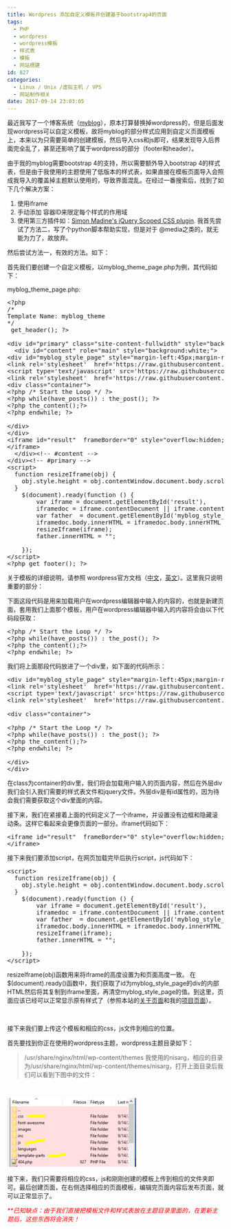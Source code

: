 ```yaml
---
title: Wordpress 添加自定义模板并创建基于bootstrap4的页面
tags:
  - PHP
  - wordpress
  - wordpress模板
  - 样式表
  - 模板
  - 网站搭建
id: 827
categories:
  - Linux / Unix /虚拟主机 / VPS
  - 网站制作相关
date: 2017-09-14 23:03:05
---
```


最近我写了一个博客系统（[myblog](https://github.com/ankanch/myblog)），原本打算替换掉wordpress的，但是后面发现wordpress可以自定义模板，故将myblog的部分样式应用到自定义页面模板上，本来以为只需要简单的创建模板，然后导入css和js即可，结果发现导入后界面完全乱了，甚至还影响了属于wordpress的部分（footer和header）。

由于我的myblog需要bootstrap 4的支持，所以需要额外导入bootstrap 4的样式表，但是由于我使用的主题使用了低版本的样式表，如果直接在模板页面导入会照成我导入的覆盖掉主题默认使用的，导致界面混乱。在经过一番搜索后，找到了如下几个解决方案：

1.  使用iframe
2.  手动添加 容器ID来限定每个样式的作用域
3.  使用第三方插件如：[Simon Madine's jQuery Scoped CSS plugin](https://github.com/thingsinjars/jQuery-Scoped-CSS-plugin).
我首先尝试了方法二，写了个python脚本帮助实现，但是对于 @media之类的，就无能为力了，故放弃。

然后尝试方法一，有效的方法。如下：

首先我们要创建一个自定义模板，以myblog_theme_page.php为例，其代码如下：

myblog_theme_page.php:
<pre class="lang:php decode:true">&lt;?php
/*
Template Name: myblog_theme
*/
 get_header(); ?&gt;

&lt;div id="primary" class="site-content-fullwidth" style="background:white;"&gt;
  &lt;div id="content" role="main" style="background:white;"&gt;
&lt;div id="myblog_style_page" style="margin-left:45px;margin-right:45px;"&gt;
&lt;link rel='stylesheet'  href='https://raw.githubusercontent.com/ankanch/blog/master/images/wp-content/themes/nisarg/css/bootstrap4alpha.css' type='text/css' /&gt;
&lt;script type='text/javascript' src='https://raw.githubusercontent.com/ankanch/blog/master/images/wp-content/themes/nisarg/js/jquery-3.2.1.min.js'&gt;&lt;/script&gt;
&lt;link rel='stylesheet'  href='https://raw.githubusercontent.com/ankanch/blog/master/images/wp-content/themes/nisarg/css/xstyle.css' type='text/css' /&gt;
&lt;div class="container"&gt;
&lt;?php /* Start the Loop */ ?&gt;
&lt;?php while(have_posts()) : the_post(); ?&gt;
&lt;?php the_content();?&gt;
&lt;?php endwhile; ?&gt;

&lt;/div&gt;
&lt;/div&gt;
&lt;iframe id="result"  frameBorder="0" style="overflow:hidden;"&gt;
&lt;/iframe&gt;
  &lt;/div&gt;&lt;!-- #content --&gt;
&lt;/div&gt;&lt;!-- #primary --&gt;
&lt;script&gt;
  function resizeIframe(obj) {
    obj.style.height = obj.contentWindow.document.body.scrollHeight + 'px';
  }
    $(document).ready(function () {
		var iframe = document.getElementById('result'),
        iframedoc = iframe.contentDocument || iframe.contentWindow.document;
        var father  = document.getElementById('myblog_style_page');
        iframedoc.body.innerHTML = iframedoc.body.innerHTML + father.innerHTML ;
        resizeIframe(iframe);
		father.innerHTML = "";

    });
&lt;/script&gt;
&lt;?php get_footer(); ?&gt;</pre>
关于模板的详细说明，请参照 wordpress官方文档（[中文](https://codex.wordpress.org/zh-cn:页面)，[英文](https://developer.wordpress.org/themes/template-files-section/page-template-files/)）。这里我只说明重要的部分：

下面这段代码是用来加载用户在wordpress编辑器中输入的内容的，也就是新建页面，套用我们上面那个模板，用户在wordpress编辑器中输入的内容将会由以下代码段获取：
<pre class="lang:php decode:true ">&lt;?php /* Start the Loop */ ?&gt;
&lt;?php while(have_posts()) : the_post(); ?&gt;
&lt;?php the_content();?&gt;
&lt;?php endwhile; ?&gt;</pre>
我们将上面那段代码放进了一个div里，如下面的代码所示：
<pre class="lang:php decode:true">&lt;div id="myblog_style_page" style="margin-left:45px;margin-right:45px;"&gt;
&lt;link rel='stylesheet'  href='https://raw.githubusercontent.com/ankanch/blog/master/images/wp-content/themes/nisarg/css/bootstrap4alpha.css' type='text/css' /&gt;
&lt;script type='text/javascript' src='https://raw.githubusercontent.com/ankanch/blog/master/images/wp-content/themes/nisarg/js/jquery-3.2.1.min.js'&gt;&lt;/script&gt;
&lt;link rel='stylesheet'  href='https://raw.githubusercontent.com/ankanch/blog/master/images/wp-content/themes/nisarg/css/xstyle.css' type='text/css' /&gt;

&lt;div class="container"&gt;

&lt;?php /* Start the Loop */ ?&gt;
&lt;?php while(have_posts()) : the_post(); ?&gt;
&lt;?php the_content();?&gt;
&lt;?php endwhile; ?&gt;

&lt;/div&gt;
&lt;/div&gt;</pre>
在class为container的div里，我们将会加载用户输入的页面内容，然后在外层div我们会引入我们需要的样式表文件和jquery文件。外层div是有id属性的，因为待会我们需要获取这个div里面的内容。

接下来，我们在紧接着上面的代码定义了一个iframe，并设置没有边框和隐藏滚动条。这样它看起来会更像页面的一部分。iframe代码如下：
<pre class="lang:php decode:true ">&lt;iframe id="result"  frameBorder="0" style="overflow:hidden;"&gt;
&lt;/iframe&gt;</pre>
接下来我们要添加script，在网页加载完毕后执行script，js代码如下：
<pre class="lang:js decode:true">&lt;script&gt;
  function resizeIframe(obj) {
    obj.style.height = obj.contentWindow.document.body.scrollHeight + 'px';
  }
    $(document).ready(function () {
		var iframe = document.getElementById('result'),
        iframedoc = iframe.contentDocument || iframe.contentWindow.document;
        var father  = document.getElementById('myblog_style_page');
        iframedoc.body.innerHTML = iframedoc.body.innerHTML + father.innerHTML ;
        resizeIframe(iframe);
		father.innerHTML = "";

    });
&lt;/script&gt;</pre>
resizeIframe(obj)函数用来将iframe的高度设置为和页面高度一致。 在$(document).ready()函数中，我们获取了id为myblog_style_page的div的内部HTML然后将其复制到iframe里面，再清空myblog_style_page的值。到这里，页面应该已经可以正常显示原有样式了（参照本站的[关于页面](https://raw.githubusercontent.com/ankanch/blog/master/images/about/)和我的[项目页面](https://raw.githubusercontent.com/ankanch/blog/master/images/myprojects/)）。

&nbsp;

接下来我们要上传这个模板和相应的css，js文件到相应的位置。

首先要找到你正在使用的wordpress主题，wordpress主题目录如下：
> /usr/share/nginx/html/wp-content/themes
我使用的nisarg，相应的目录为/usr/share/nginx/html/wp-content/themes/nisarg，打开上面目录后我们可以看到下图中的文件：

&nbsp;

[![](https://raw.githubusercontent.com/ankanch/blog/master/images/wp-content/uploads/2017/09/addasdasda-300x160.png)](https://raw.githubusercontent.com/ankanch/blog/master/images/wp-content/uploads/2017/09/addasdasda.png)

接下来，我们只需要将相应的css，js和刚刚创建的模板上传到相应的文件夹即可。最后创建页面，在右侧选择相应的页面模板，编辑完页面内容后发布页面，就可以正常显示了。

<span style="color: #ff0000;">_**已知缺点：由于我们直接把模板文件和样式表放在主题目录里面的，在更新主题后，这些东西将会消失！_</span>